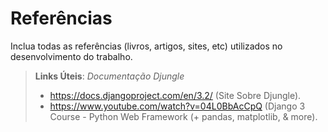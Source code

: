# Referências

Inclua todas as referências (livros, artigos, sites, etc) utilizados no desenvolvimento do trabalho.

> **Links Úteis**:
  *Documentação Djungle*
> - https://docs.djangoproject.com/en/3.2/ (Site Sobre Djungle).
> - https://www.youtube.com/watch?v=04L0BbAcCpQ (Django 3 Course - Python Web Framework (+ pandas, matplotlib, & more).
